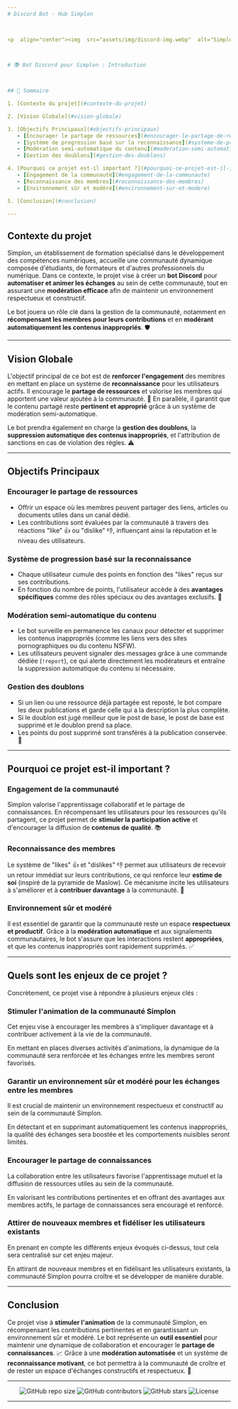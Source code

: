 ```yaml
---
# Discord Bot - Hub Simplon

  

<p  align="center"><img  src="assets/img/discord-img.webp"  alt="Simplon main-img"  width="300"  height="auto"/></p>

  

# 📚 Bot Discord pour Simplon : Introduction

  

## 📖 Sommaire

1. [Contexte du projet](#contexte-du-projet)

2. [Vision Globale](#vision-globale)

3. [Objectifs Principaux](#objectifs-principaux)
   - [Encourager le partage de ressources](#encourager-le-partage-de-ressources)
   - [Système de progression basé sur la reconnaissance](#systeme-de-progression-base-sur-la-reconnaissance)
   - [Modération semi-automatique du contenu](#moderation-semi-automatique-du-contenu)
   - [Gestion des doublons](#gestion-des-doublons)

4. [Pourquoi ce projet est-il important ?](#pourquoi-ce-projet-est-il-important)
   - [Engagement de la communauté](#engagement-de-la-communaute)
   - [Reconnaissance des membres](#reconnaissance-des-membres)
   - [Environnement sûr et modéré](#environnement-sur-et-modere)

5. [Conclusion](#conclusion)

---
```


## Contexte du projet

Simplon, un établissement de formation spécialisé dans le développement des compétences numériques, accueille une communauté dynamique composée d'étudiants, de formateurs et d'autres professionnels du numérique. Dans ce contexte, le projet vise à créer un **bot Discord** pour **automatiser et animer les échanges** au sein de cette communauté, tout en assurant une **modération efficace** afin de maintenir un environnement respectueux et constructif.

Le bot jouera un rôle clé dans la gestion de la communauté, notamment en **récompensant les membres pour leurs contributions** et en **modérant automatiquement les contenus inappropriés**. 🛡️

---

## Vision Globale

L'objectif principal de ce bot est de **renforcer l'engagement** des membres en mettant en place un système de **reconnaissance** pour les utilisateurs actifs. Il encourage le **partage de ressources** et valorise les membres qui apportent une valeur ajoutée à la communauté. 🚀 En parallèle, il garantit que le contenu partagé reste **pertinent et approprié** grâce à un système de modération semi-automatique.

Le bot prendra également en charge la **gestion des doublons**, la **suppression automatique des contenus inappropriés**, et l'attribution de sanctions en cas de violation des règles. ⚠️

---

## Objectifs Principaux

### Encourager le partage de ressources

- Offrir un espace où les membres peuvent partager des liens, articles ou documents utiles dans un canal dédié.
- Les contributions sont évaluées par la communauté à travers des réactions "like" 👍 ou "dislike" 👎, influençant ainsi la réputation et le niveau des utilisateurs.

### Système de progression basé sur la reconnaissance

- Chaque utilisateur cumule des points en fonction des "likes" reçus sur ses contributions.
- En fonction du nombre de points, l'utilisateur accède à des **avantages spécifiques** comme des rôles spéciaux ou des avantages exclusifs. 🏅

### Modération semi-automatique du contenu

- Le bot surveille en permanence les canaux pour détecter et supprimer les contenus inappropriés (comme les liens vers des sites pornographiques ou du contenu NSFW).
- Les utilisateurs peuvent signaler des messages grâce à une commande dédiée (`!report`), ce qui alerte directement les modérateurs et entraîne la suppression automatique du contenu si nécessaire.

### Gestion des doublons

- Si un lien ou une ressource déjà partagée est reposté, le bot compare les deux publications et garde celle qui a la description la plus complète.
- Si le doublon est jugé meilleur que le post de base, le post de base est supprimé et le doublon prend sa place.
- Les points du post supprimé sont transférés à la publication conservée. 🎯

---

## Pourquoi ce projet est-il important ?

### Engagement de la communauté

Simplon valorise l'apprentissage collaboratif et le partage de connaissances. En récompensant les utilisateurs pour les ressources qu'ils partagent, ce projet permet de **stimuler la participation active** et d'encourager la diffusion de **contenus de qualité**. 📚

### Reconnaissance des membres

Le système de "likes" 👍 et "dislikes" 👎 permet aux utilisateurs de recevoir un retour immédiat sur leurs contributions, ce qui renforce leur **estime de soi** (inspiré de la pyramide de Maslow). Ce mécanisme incite les utilisateurs à s'améliorer et à **contribuer davantage** à la communauté. 🙌

### Environnement sûr et modéré

Il est essentiel de garantir que la communauté reste un espace **respectueux et productif**. Grâce à la **modération automatique** et aux signalements communautaires, le bot s'assure que les interactions restent **appropriées**, et que les contenus inappropriés sont rapidement supprimés. ✅

---
## Quels sont les enjeux de ce projet ?

Concrètement, ce projet vise à répondre à plusieurs enjeux clés :

### **Stimuler l'animation** de la communauté Simplon

Cet enjeu vise à encourager les membres à s'impliquer davantage et à contribuer activement à la vie de la communauté. 

En mettant en places diverses activités d'animations, la dynamique de la communauté sera renforcée et les échanges entre les membres seront favorisés.

###  **Garantir un environnement sûr et modéré** pour les échanges entre les membres 

Il est crucial de maintenir un environnement respectueux et constructif au sein de la communauté Simplon. 

En détectant et en supprimant automatiquement les contenus inappropriés, la qualité des échanges sera boostée et les comportements nuisibles seront limités.


###  **Encourager le partage de connaissances** 

La collaboration entre les utilisateurs favorise l'apprentissage mutuel et la diffusion de ressources utiles au sein de la communauté.

En valorisant les contributions pertinentes et en offrant des avantages aux membres actifs, le partage de connaissances sera encouragé et renforcé.

### **Attirer de nouveaux membres et fidéliser les utilisateurs existants**

En prenant en compte les différents enjeux évoqués ci-dessus, tout cela sera centralisé sur cet enjeu majeur.

En attirant de nouveaux membres et en fidélisant les utilisateurs existants, la communauté Simplon pourra croître et se développer de manière durable.

---

## Conclusion

Ce projet vise à **stimuler l'animation** de la communauté Simplon, en récompensant les contributions pertinentes et en garantissant un environnement sûr et modéré. Le bot représente un **outil essentiel** pour maintenir une dynamique de collaboration et encourager le **partage de connaissances**. 📈 Grâce à une **modération automatisée** et un système de **reconnaissance motivant**, ce bot permettra à la communauté de croître et de rester un espace d'échanges constructifs et respectueux. 🌟

---
  
<div  align="center">

<img  src="https://img.shields.io/github/repo-size/Simplon-hdf/discord-p4-bot-simplon-hub-doc"  alt="GitHub repo size" />

<img  src="https://img.shields.io/github/contributors/Simplon-hdf/discord-p4-bot-simplon-hub-doc"  alt="GitHub contributors" />

<img  src="https://img.shields.io/github/stars/Simplon-hdf/discord-p4-bot-simplon-hub-doc?style=social"  alt="GitHub stars" />

<img  src="https://img.shields.io/github/license/Simplon-hdf/discord-p4-bot-simplon-hub-doc"  alt="License" />

</div>

---

